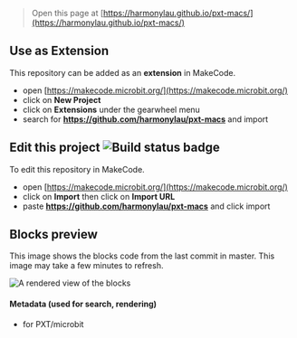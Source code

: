 
> Open this page at [https://harmonylau.github.io/pxt-macs/](https://harmonylau.github.io/pxt-macs/)

## Use as Extension

This repository can be added as an **extension** in MakeCode.

* open [https://makecode.microbit.org/](https://makecode.microbit.org/)
* click on **New Project**
* click on **Extensions** under the gearwheel menu
* search for **https://github.com/harmonylau/pxt-macs** and import

## Edit this project ![Build status badge](https://github.com/harmonylau/pxt-macs/workflows/MakeCode/badge.svg)

To edit this repository in MakeCode.

* open [https://makecode.microbit.org/](https://makecode.microbit.org/)
* click on **Import** then click on **Import URL**
* paste **https://github.com/harmonylau/pxt-macs** and click import

## Blocks preview

This image shows the blocks code from the last commit in master.
This image may take a few minutes to refresh.

![A rendered view of the blocks](https://github.com/harmonylau/pxt-macs/raw/master/.github/makecode/blocks.png)

#### Metadata (used for search, rendering)

* for PXT/microbit
<script src="https://makecode.com/gh-pages-embed.js"></script><script>makeCodeRender("{{ site.makecode.home_url }}", "{{ site.github.owner_name }}/{{ site.github.repository_name }}");</script>
